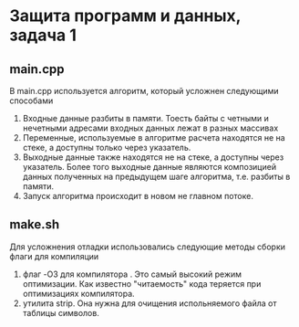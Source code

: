 # Защита программ и данных, задача 1
## main.cpp
В main.cpp используется алгоритм, который усложнен следующими способами
1. Входные данные разбиты в памяти. Тоесть байты с четными и нечетными адресами
     входных данных лежат в разных массивах
2. Переменные, используемые в алгоритме расчета находятся не на стеке, а доступны
     только через указатель.
3. Выходные данные также находятся не на стеке, а доступны через указатель. Более того выходные данные являются композицией данных полученных на предыдущем шаге алгоритма, т.е. разбиты в памяти.
4. Запуск алгоритма происходит в новом не главном потоке.
## make.sh
Для усложнения отладки использовались следующие методы сборки флаги для компиляции
1. флаг -O3 для компилятора . Это самый высокий режим оптимизации. Как известно "читаемость" кода теряется при оптимизациях компилятора.
2. утилита strip. Она нужна для очищения испольняемого файла от таблицы символов.


